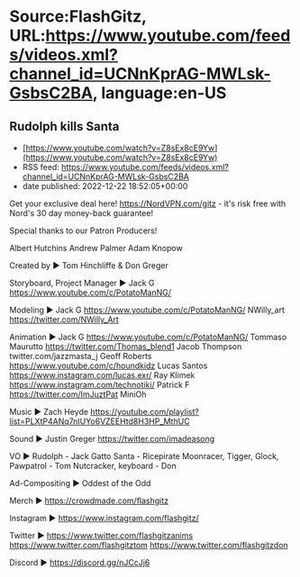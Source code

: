 # Source:FlashGitz, URL:https://www.youtube.com/feeds/videos.xml?channel_id=UCNnKprAG-MWLsk-GsbsC2BA, language:en-US

## Rudolph kills Santa
 - [https://www.youtube.com/watch?v=Z8sEx8cE9Yw](https://www.youtube.com/watch?v=Z8sEx8cE9Yw)
 - RSS feed: https://www.youtube.com/feeds/videos.xml?channel_id=UCNnKprAG-MWLsk-GsbsC2BA
 - date published: 2022-12-22 18:52:05+00:00

Get your exclusive deal here! https://NordVPN.com/gitz - it's risk free with Nord's 30 day money-back guarantee!

Special thanks to our Patron Producers!

Albert Hutchins
Andrew Palmer
Adam Knopow

Created by ► 
Tom Hinchliffe & Don Greger

Storyboard, Project Manager ►
Jack G https://www.youtube.com/c/PotatoManNG/

Modeling ►
Jack G https://www.youtube.com/c/PotatoManNG/
NWilly_art https://twitter.com/NWilly_Art 

Animation ►
Jack G https://www.youtube.com/c/PotatoManNG/
Tommaso Maurutto https://twitter.com/Thomas_blend1
Jacob Thompson twitter.com/jazzmasta_j
Geoff Roberts https://www.youtube.com/c/houndkidz
Lucas Santos https://www.instagram.com/lucas.exr/
Ray Klimek https://www.instagram.com/technotiki/
Patrick F https://twitter.com/ImJuztPat
MiniOh

Music ►
Zach Heyde https://youtube.com/playlist?list=PLXtP4ANq7nIUYo6VZEEHtd8H3HP_MthUC

Sound ► 
Justin Greger https://twitter.com/imadeasong

VO ► 
Rudolph - Jack Gatto
Santa - Ricepirate
Moonracer, Tigger, Glock, Pawpatrol - Tom
Nutcracker, keyboard - Don

Ad-Compositing ►
Oddest of the Odd

Merch ►
https://crowdmade.com/flashgitz

Instagram ►
https://www.instagram.com/flashgitz/

Twitter ►
https://www.twitter.com/flashgitzanims
https://www.twitter.com/flashgitztom
https://www.twitter.com/flashgitzdon

Discord ►
https://discord.gg/nJCcJj6


